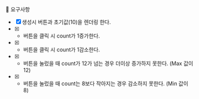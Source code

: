 🎯 요구사항

- [x] 생성시 버튼과 초기값(10)을 렌더링 한다.
- [x] - 버튼을 클릭 시 count가 1증가한다.
- [x] - 버튼을 클릭 시 count가 1감소한다.
- [x] - 버튼을 눌렀을 때 count가 12가 넘는 경우 더이상 증가하지 못한다. (Max 값이 12)
- [x] - 버튼을 눌렀을 때 count는 8보다 작아지는 경우 감소하지 못한다. (Min 값이 8)
